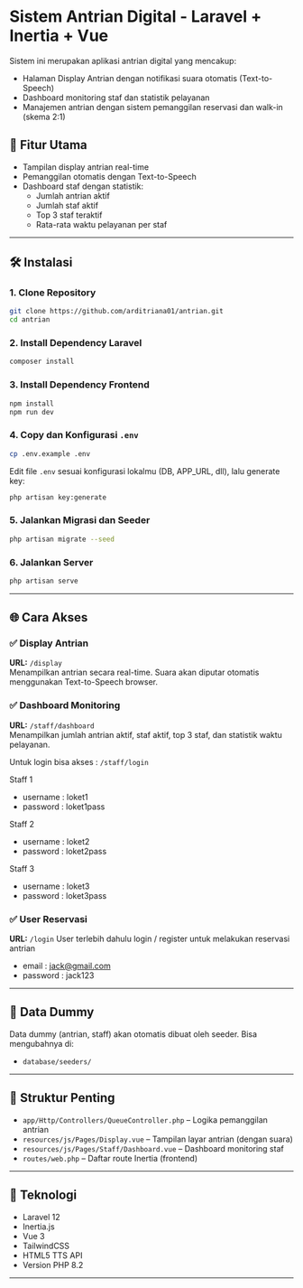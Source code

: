 # Sistem Antrian Digital - Laravel + Inertia + Vue

Sistem ini merupakan aplikasi antrian digital yang mencakup:
- Halaman Display Antrian dengan notifikasi suara otomatis (Text-to-Speech)
- Dashboard monitoring staf dan statistik pelayanan
- Manajemen antrian dengan sistem pemanggilan reservasi dan walk-in (skema 2:1)

## 🚀 Fitur Utama

- Tampilan display antrian real-time
- Pemanggilan otomatis dengan Text-to-Speech
- Dashboard staf dengan statistik:
  - Jumlah antrian aktif
  - Jumlah staf aktif
  - Top 3 staf teraktif
  - Rata-rata waktu pelayanan per staf

---

## 🛠️ Instalasi

### 1. Clone Repository
```bash
git clone https://github.com/arditriana01/antrian.git
cd antrian
```

### 2. Install Dependency Laravel
```bash
composer install
```

### 3. Install Dependency Frontend
```bash
npm install
npm run dev
```

### 4. Copy dan Konfigurasi `.env`
```bash
cp .env.example .env
```

Edit file `.env` sesuai konfigurasi lokalmu (DB, APP_URL, dll), lalu generate key:
```bash
php artisan key:generate
```

### 5. Jalankan Migrasi dan Seeder
```bash
php artisan migrate --seed
```

### 6. Jalankan Server
```bash
php artisan serve
```

---

## 🌐 Cara Akses

### ✅ Display Antrian
**URL:** `/display`  
Menampilkan antrian secara real-time. Suara akan diputar otomatis menggunakan Text-to-Speech browser.

### ✅ Dashboard Monitoring
**URL:** `/staff/dashboard`  
Menampilkan jumlah antrian aktif, staf aktif, top 3 staf, dan statistik waktu pelayanan.

Untuk login bisa akses : `/staff/login`

Staff 1

- username : loket1
- password : loket1pass

Staff 2

- username : loket2
- password : loket2pass

Staff 3

- username : loket3
- password : loket3pass

### ✅ User Reservasi
**URL:** `/login` 
User terlebih dahulu login / register untuk melakukan reservasi antrian

- email : jack@gmail.com
- password : jack123

---

## 🧪 Data Dummy

Data dummy (antrian, staff) akan otomatis dibuat oleh seeder. Bisa mengubahnya di:

- `database/seeders/`

---

## 📁 Struktur Penting

- `app/Http/Controllers/QueueController.php` – Logika pemanggilan antrian
- `resources/js/Pages/Display.vue` – Tampilan layar antrian (dengan suara)
- `resources/js/Pages/Staff/Dashboard.vue` – Dashboard monitoring staf
- `routes/web.php` – Daftar route Inertia (frontend)

---

## 📄 Teknologi

- Laravel 12
- Inertia.js
- Vue 3
- TailwindCSS
- HTML5 TTS API
- Version PHP 8.2

---

